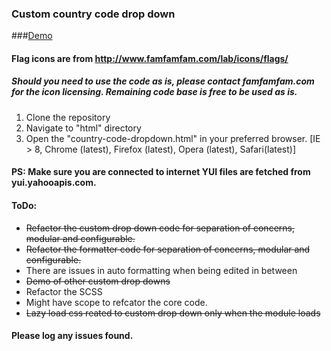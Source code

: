 ### Custom country code drop down

###[Demo](http://sarbbottam.github.io/country-code-dropdown/html/country-code-dropdown.html "Custom country code drop down")

#### Flag icons are from http://www.famfamfam.com/lab/icons/flags/
##### Should you need to use the code as is, please contact famfamfam.com for the icon licensing. Remaining code base is free to be used as is.

1. Clone the repository
2. Navigate to "html" directory
3. Open the "country-code-dropdown.html" in your preferred browser.
[IE > 8, Chrome (latest), Firefox (latest), Opera (latest), Safari(latest)]

#### PS: Make sure you are connected to internet YUI files are fetched from yui.yahooapis.com.

#### ToDo:
* <del> Refactor the custom drop down code for separation of concerns, modular and configurable. </del>
* <del> Refactor the formatter code for separation of concerns, modular and configurable. </del>
* There are issues in auto formatting when being edited in between
* <del> Demo of other custom drop downs </del>
* Refactor the SCSS
* Might have scope to refcator the core code.
* <del> Lazy load css reated to custom drop down only when the module loads </del>

#### Please log any issues found.
